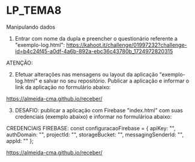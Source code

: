 # LP_TEMA8
Manipulando dados

1) Entrar com nome da dupla e preencher o questionário referente a "exemplo-log.html":
https://kahoot.it/challenge/01997232?challenge-id=b4c24f45-a0df-4a6b-892a-ebc36c43780b_1724972820315


ATENÇÃO:

2) Efetuar alterações nas mensagens ou layout da aplicação "exemplo-log.html" e salvar no seu repositório. Publicar a aplicação e informar o link da aplicação no formulário abaixo:

https://almeida-cma.github.io/receber/

3) DESAFIO: publicar a aplicação com Firebase "index.html" com suas credenciais (exemplo abaixo) e informar no formulárioa abaixo:

CREDENCIAIS FIREBASE:
 const configuracaoFirebase = {
            apiKey: "",
            authDomain: "",
            projectId: "",
            storageBucket: "",
            messagingSenderId: "",
            appId: ""
        };

https://almeida-cma.github.io/receber/
